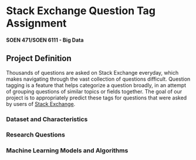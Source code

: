 # Stack Exchange Question Tag Assignment
#### SOEN 471/SOEN 6111 - Big Data

## Project Definition
Thousands of questions are asked on Stack Exchange everyday, which makes navigating through the vast collection of questions difficult. Question tagging is a feature that helps categorize a question broadly, in an attempt of grouping questions of similar topics or fields together. The goal of our project is to appropriately predict these tags for questions that were asked by users of [Stack Exchange](https://stackexchange.com).

### Dataset and Characteristics

### Research Questions

### Machine Learning Models and Algorithms
